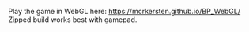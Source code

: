 Play the game in WebGL here: https://mcrkersten.github.io/BP_WebGL/
Zipped build works best with gamepad.
